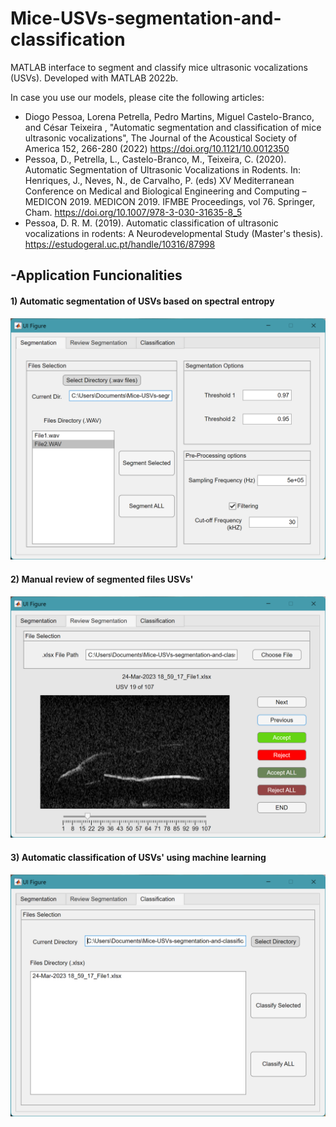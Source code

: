 # Mice-USVs-segmentation-and-classification

MATLAB interface to segment and classify mice ultrasonic vocalizations (USVs). Developed with MATLAB 2022b.

In case you use our models, please cite the following articles:
 - Diogo Pessoa, Lorena Petrella, Pedro Martins, Miguel Castelo-Branco, and César Teixeira , "Automatic segmentation and classification of mice ultrasonic vocalizations", The Journal of the Acoustical Society of America 152, 266-280 (2022) https://doi.org/10.1121/10.0012350
 - Pessoa, D., Petrella, L., Castelo-Branco, M., Teixeira, C. (2020). Automatic Segmentation of Ultrasonic Vocalizations in Rodents. In: Henriques, J., Neves, N., de Carvalho, P. (eds) XV Mediterranean Conference on Medical and Biological Engineering and Computing – MEDICON 2019. MEDICON 2019. IFMBE Proceedings, vol 76. Springer, Cham. https://doi.org/10.1007/978-3-030-31635-8_5
 - Pessoa, D. R. M. (2019). Automatic classification of ultrasonic vocalizations in rodents: A Neurodevelopmental Study (Master's thesis). https://estudogeral.uc.pt/handle/10316/87998 



## -Application Funcionalities

#### 1) Automatic segmentation of USVs based on spectral entropy

![picture](Images/Segmentation_tab.png)

#### 2) Manual review of segmented files USVs'

![picture](Images/Review_tab.png)

#### 3) Automatic classification of USVs' using machine learning

![picture](Images/Classification_tab.png)
